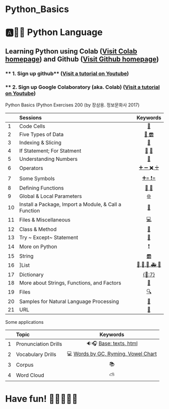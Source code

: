 # Python_Basics

# :a::hamster::paw_prints: Python Language
## **Learning Python** using **Colab** ([Visit Colab homepage](https://colab.research.google.com/?utm_source=scs-index)) and **Github** ([Visit Github homepage](https://github.com/))

### ** 1. Sign up github** ([Visit a tutorial on Youtube](https://www.youtube.com/watch?v=c-NikCpec7U))
### ** 2. Sign up Google Colaboratory (aka. Colab) ([Visit a tutorial on Youtube](https://www.youtube.com/watch?v=2X_EU18OeYM))

Python Basics (Python Exercises 200 (by 장삼용. 정보문화사 2017)

|  | Sessions | Keywords |
|:--|:---|:---:|
| 1 | Code Cells | [🐾](https://github.com/ms624atyale/Python_Basics/blob/main/1_CodeCells_Basic_.ipynb)|  
| 2 | Five Types of Data | [🔢 🆎](https://github.com/ms624atyale/Python_Basics/blob/main/2_FiveTypesofData.ipynb)|
| 3 | Indexing & Slicing | [📌](https://github.com/ms624atyale/Python_Basics/blob/main/3_Indexing_Slicing.ipynb)|
| 4 | If Statement; For Statment | [🌈](https://github.com/ms624atyale/Python_Basics/blob/main/4_1_IfStatement.ipynb) [🔂](https://github.com/ms624atyale/Python_Basics/blob/main/4_2_ForStatement.ipynb)| 
| 5 | Understanding Numbers | [🔢](https://github.com/ms624atyale/Python_Basics/blob/main/5_UnderstandingNumbers.ipynb)| 
| 6 | Operators | [➕ ➖ ✖️ ➗](https://github.com/ms624atyale/Python_Basics/blob/main/6_Operators.ipynb)| 
| 7  | Some Symbols | [➕= ❗=](https://github.com/ms624atyale/Python_Basics/blob/main/7_SomeSymbols.ipynb)| 
| 8  | Defining Functions | [🍔 🍧](https://github.com/ms624atyale/Python_Basics/blob/main/8_DefiningFunctions.ipynb)| 
| 9  | Global & Local Parameters | [🌐](https://github.com/ms624atyale/Python_Basics/blob/main/9_GlobalLocalParameters.ipynb)| 
| 10 | Install a Package, Import a Module, & Call a Function | [🎁](https://github.com/ms624atyale/Python_Basics/blob/main/10_InstallPackages_ImportModlues_CallFunctions.ipynb)| 
| 11 | Files & Miscellaneous | [💻](https://github.com/ms624atyale/Python_Basics/blob/main/11_Files_Misc.ipynb)| 
| 12 | Class & Method | [🔐](https://github.com/ms624atyale/Python_Basics/blob/main/12_Class_Method.ipynb)| 
| 13 | Try ~ Except~ Statement |[🚦](https://github.com/ms624atyale/Python_Basics/blob/main/13_try_Except.ipynb)| 
| 14 | More on Python |[❗](https://github.com/ms624atyale/Python_Basics/blob/main/14_MoreonPython.ipynb)| 
| 15 | String | [🆎](https://github.com/ms624atyale/Python_Basics/blob/main/15_AboutSrings.ipynb)| 
| 16 | ]List | [🚙,🚗,🚒,🚑,🚎](https://github.com/ms624atyale/Python_Basics/blob/main/16_Lists.ipynb)| 
| 17 | Dictionary | [{🌈:7}](https://github.com/ms624atyale/Python_Basics/blob/main/17_Dictionary.ipynb)| 
| 18 | More about Strings, Functions, and Factors | [🐹](https://github.com/ms624atyale/Python_Basics/blob/main/18_MoreaboutStringsFunctionsFactors.ipynb)| 
| 19 | Files | [🔍](https://github.com/ms624atyale/Python_Basics/blob/main/19_Files.ipynb)| 
| 20 | Samples for Natural Language Processing |[💯](https://github.com/ms624atyale/Python_Basics/blob/main/20_Samples4NLP.ipynb)| 
| 21 | URL|[🔵](https://github.com/ms624atyale/Python_Basics/blob/main/21_URL.ipynb)| 


Some applications

|  | Topic | Keywords |
|:--|:---|:---:|
| 1 | Pronunciation Drills |  🔉🎧 [Base: texts, html](https://github.com/ms624atyale/Python_Basics/blob/main/22_Text2Speech_ModifiedfromMK316.ipynb)| 
| 2| Vocabulary Drills | 💻 [Words by GC, Ryming, Vowel Chart](https://github.com/ms624atyale/Python_Basics/blob/main/23_VocabularyDrills_ModifiedfromMK316.ipynb)| 
| 3| Corpus | 📚
| 4| Word Cloud | ⛅
# Have fun! :icecream::tropical_drink::cake::apple::watermelon:
